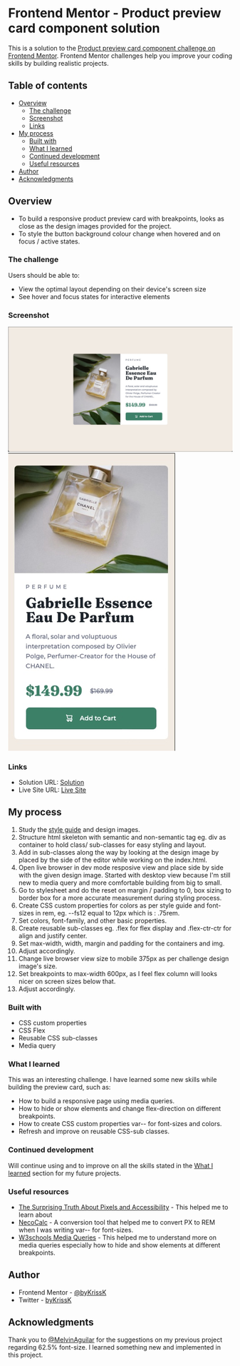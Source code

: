 # Frontend Mentor - Product preview card component solution

This is a solution to the [Product preview card component challenge on Frontend Mentor](https://www.frontendmentor.io/challenges/product-preview-card-component-GO7UmttRfa). Frontend Mentor challenges help you improve your coding skills by building realistic projects. 

## Table of contents

- [Overview](#overview)
  - [The challenge](#the-challenge)
  - [Screenshot](#screenshot)
  - [Links](#links)
- [My process](#my-process)
  - [Built with](#built-with)
  - [What I learned](#what-i-learned)
  - [Continued development](#continued-development)
  - [Useful resources](#useful-resources)
- [Author](#author)
- [Acknowledgments](#acknowledgments)

## Overview

- To build a responsive product preview card with breakpoints, looks as close as the design images provided for the project.
- To style the button background colour change when hovered and on focus / active states.


### The challenge

Users should be able to:

- View the optimal layout depending on their device's screen size
- See hover and focus states for interactive elements


### Screenshot

![Desktop View Screenshot at 1440x800px](./images/screenshot-desktop.jpg)
![Mobile View Screenshot at 375x667px](./images/screenshot-mobile.jpg)


### Links

- Solution URL: [Solution](https://github.com/byKrissK/FrontendMentor-Product-preview-card-component)
- Live Site URL: [Live Site](https://bykrissk.github.io/FrontendMentor-Product-preview-card-component/)


## My process

1. Study the [style guide](./style-guide.md) and design images.
2. Structure html skeleton with semantic and non-semantic tag eg. div as container to hold class/ sub-classes for easy styling and layout.
3. Add in sub-classes along the way by looking at the design image by placed by the side of the editor while working on the index.html.
4. Open live browser in dev mode resposive view and place side by side with the given design image. Started with desktop view because I'm still new to media query and more comfortable building from big to small.
5. Go to stylesheet and do the reset on margin / padding to 0, box sizing to border box for a more accurate measurement during styling process.
6. Create CSS custom properties for colors as per style guide and font-sizes in rem, eg. --fs12 equal to 12px which is : .75rem.
7. Set colors, font-family, and other basic properties.
8. Create reusable sub-classes eg. .flex for flex display and .flex-ctr-ctr for align and justify center.
9. Set max-width, width, margin and padding for the containers and img.
10. Adjust accordingly.
11. Change live browser view size to mobile 375px as per challenge design image's size. 
12. Set breakpoints to max-width 600px, as I feel flex column will looks nicer on screen sizes below that.
13. Adjust accordingly.

### Built with

- CSS custom properties
- CSS Flex
- Reusable CSS sub-classes
- Media query

### What I learned

This was an interesting challenge. I have learned some new skills while building the preview card, such as:
- How to build a responsive page using media queries.
- How to hide or show elements and change flex-direction on different breakpoints.
- How to create CSS custom properties var-- for font-sizes and colors.
- Refresh and improve on reusable CSS-sub classes.


### Continued development

Will continue using and to improve on all the skills stated in the [What I learned](#what-i-learned) section for my future projects.


### Useful resources

- [The Surprising Truth About Pixels and Accessibility](https://www.joshwcomeau.com/css/surprising-truth-about-pixels-and-accessibility/#the-sixtwofive-trick-13) - This helped me to learn about 
- [NecoCalc](https://nekocalc.com/px-to-rem-converter) - A conversion tool that helped me to convert PX to REM when I was writing var-- for font-sizes.
- [W3schools Media Queries](https://www.w3schools.com/css/css3_mediaqueries_ex.asp) - This helped me to understand more on media queries especially how to hide and show elements at different breakpoints.


## Author

- Frontend Mentor - [@byKrissK](https://www.frontendmentor.io/profile/bykrissk)
- Twitter - [byKrissK](https://www.twitter.com/bykrissk)


## Acknowledgments

Thank you to [@MelvinAguilar](https://github.com/MelvinAguilar) for the suggestions on my previous project regarding 62.5% font-size. I learned something new and implemented in this project.
